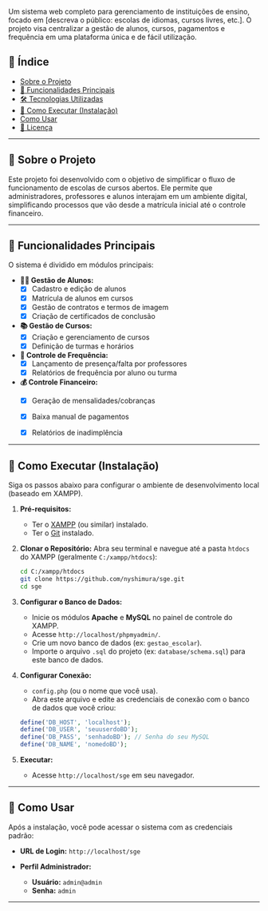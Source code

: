 Um sistema web completo para gerenciamento de instituições de ensino, focado em [descreva o público: escolas de idiomas, cursos livres, etc.]. O projeto visa centralizar a gestão de alunos, cursos, pagamentos e frequência em uma plataforma única e de fácil utilização.

## 📖 Índice

* [Sobre o Projeto](#-sobre-o-projeto)
* [🚀 Funcionalidades Principais](#-funcionalidades-principais)
* [🛠️ Tecnologias Utilizadas](#-tecnologias-utilizadas)
* [🏁 Como Executar (Instalação)](#-como-executar-instalação)
* [Como Usar](#-como-usar)
* [📜 Licença](#-licença)

---

## 📍 Sobre o Projeto

Este projeto foi desenvolvido com o objetivo de simplificar o fluxo de funcionamento de escolas de cursos abertos. Ele permite que administradores, professores e alunos interajam em um ambiente digital, simplificando processos que vão desde a matrícula inicial até o controle financeiro.

---

## 🚀 Funcionalidades Principais

O sistema é dividido em módulos principais:

* **👨‍🎓 Gestão de Alunos:**
    * [X] Cadastro e edição de alunos
    * [X] Matrícula de alunos em cursos
    * [X] Gestão de contratos e termos de imagem
    * [X] Criação de certificados de conclusão
* **📚 Gestão de Cursos:**
    * [X] Criação e gerenciamento de cursos
    * [X] Definição de turmas e horários
* **📝 Controle de Frequência:**
    * [X] Lançamento de presença/falta por professores
    * [X] Relatórios de frequência por aluno ou turma
* **💰 Controle Financeiro:**
    * [X] Geração de mensalidades/cobranças
    * [X] Baixa manual de pagamentos
    * [X] Relatórios de inadimplência



---


## 🏁 Como Executar (Instalação)

Siga os passos abaixo para configurar o ambiente de desenvolvimento local (baseado em XAMPP).

1.  **Pré-requisitos:**
    * Ter o [XAMPP](https://www.apachefriends.org/pt_br/index.html) (ou similar) instalado.
    * Ter o [Git](https://git-scm.com/) instalado.

2.  **Clonar o Repositório:**
    Abra seu terminal e navegue até a pasta `htdocs` do XAMPP (geralmente `C:/xampp/htdocs`):
    ```bash
    cd C:/xampp/htdocs
    git clone https://github.com/nyshimura/sge.git
    cd sge
    ```

3.  **Configurar o Banco de Dados:**
    * Inicie os módulos **Apache** e **MySQL** no painel de controle do XAMPP.
    * Acesse `http://localhost/phpmyadmin/`.
    * Crie um novo banco de dados (ex: `gestao_escolar`).
    * Importe o arquivo `.sql` do projeto (ex: `database/schema.sql`) para este banco de dados.

4.  **Configurar Conexão:**
    * `config.php` (ou o nome que você usa).
    * Abra este arquivo e edite as credenciais de conexão com o banco de dados que você criou:
    ```php
    define('DB_HOST', 'localhost');
    define('DB_USER', 'seuuserdoBD');
    define('DB_PASS', 'senhadoBD'); // Senha do seu MySQL 
    define('DB_NAME', 'nomedoBD');
    ```

5.  **Executar:**
    * Acesse `http://localhost/sge` em seu navegador.

---

## 🏃 Como Usar

Após a instalação, você pode acessar o sistema com as credenciais padrão:

* **URL de Login:** `http://localhost/sge`

* **Perfil Administrador:**
    * **Usuário:** `admin@admin`
    * **Senha:** `admin`



---